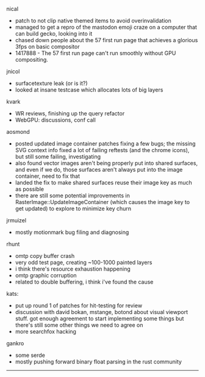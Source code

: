nical
* patch to not clip native themed items to avoid overinvalidation
* managed to get a repro of the mastodon emoji craze on a computer that can build gecko, looking into it
* chased down people about the 57 first run page that achieves a glorious 3fps on basic compositor
* 1417888 - The 57 first run page can't run smoothly without GPU compositing.



jnicol
* surfacetexture leak (or is it?)
* looked at insane testcase which allocates lots of big layers



kvark
* WR reviews, finishing up the query refactor
* WebGPU: discussions, conf call



aosmond
* posted updated image container patches fixing a few bugs; the missing SVG context info fixed a lot of failing reftests (and the chrome icons), but still some failing, investigating
* also found vector images aren't being properly put into shared surfaces, and even if we do, those surfaces aren't always put into the image container, need to fix that
* landed the fix to make shared surfaces reuse their image key as much as possible
* there are still some potential improvements in RasterImage::UpdateImageContainer (which causes the image key to get updated) to explore to minimize key churn



jrmuizel
* mostly motionmark bug filing and diagnosing



rhunt
* omtp copy buffer crash
* very odd test page, creating ~100-1000 painted layers
* i think there's resource exhaustion happening
* omtp graphic corruption
* related to double buffering, i think i've found the cause



kats:
* put up round 1 of patches for hit-testing for review
* discussion with david bokan, mstange, botond about visual viewport stuff. got enough agreement to start implementing some things but there's still some other things we need to agree on
* more searchfox hacking



gankro
* some serde
* mostly pushing forward binary float parsing in the rust community

________________


